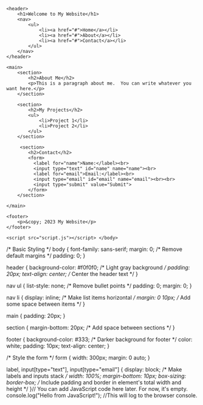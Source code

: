 <!DOCTYPE html>
<html lang="en">
<head>
    <meta charset="UTF-8">
    <meta name="viewport" content="width=device-width, initial-scale=1.0">
    <title>My Basic Website</title>
    <link rel="stylesheet" href="style.css">  </head>
<body>

    <header>
        <h1>Welcome to My Website</h1>
        <nav>
            <ul>
                <li><a href="#">Home</a></li>
                <li><a href="#">About</a></li>
                <li><a href="#">Contact</a></li>
            </ul>
        </nav>
    </header>

    <main>
        <section>
            <h2>About Me</h2>
            <p>This is a paragraph about me.  You can write whatever you want here.</p>
        </section>

        <section>
            <h2>My Projects</h2>
            <ul>
                <li>Project 1</li>
                <li>Project 2</li>
            </ul>
        </section>

         <section>
            <h2>Contact</h2>
            <form>
              <label for="name">Name:</label><br>
              <input type="text" id="name" name="name"><br>
              <label for="email">Email:</label><br>
              <input type="email" id="email" name="email"><br><br>
              <input type="submit" value="Submit">
            </form>
        </section>

    </main>

    <footer>
        <p>&copy; 2023 My Website</p>
    </footer>

    <script src="script.js"></script> </body>
</html>
/* Basic Styling */
body {
    font-family: sans-serif;
    margin: 0; /* Remove default margins */
    padding: 0;
}

header {
    background-color: #f0f0f0; /* Light gray background */
    padding: 20px;
    text-align: center; /* Center the header text */
}

nav ul {
    list-style: none; /* Remove bullet points */
    padding: 0;
    margin: 0;
}

nav li {
    display: inline; /* Make list items horizontal */
    margin: 0 10px; /* Add some space between items */
}

main {
    padding: 20px;
}

section {
    margin-bottom: 20px; /* Add space between sections */
}

footer {
    background-color: #333; /* Darker background for footer */
    color: white;
    padding: 10px;
    text-align: center;
}

/* Style the form */
form {
  width: 300px;
  margin: 0 auto;
}

label, input[type="text"], input[type="email"] {
  display: block; /* Make labels and inputs stack */
  width: 100%;
  margin-bottom: 10px;
  box-sizing: border-box; /* Include padding and border in element's total width and height */
}// You can add JavaScript code here later.  For now, it's empty.
console.log("Hello from JavaScript!"); //This will log to the browser console.
